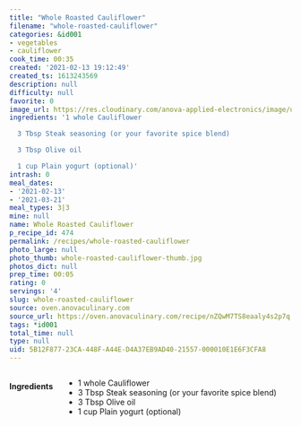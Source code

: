 ```yaml
---
title: "Whole Roasted Cauliflower"
filename: "whole-roasted-cauliflower"
categories: &id001
- vegetables
- cauliflower
cook_time: 00:35
created: '2021-02-13 19:12:49'
created_ts: 1613243569
description: null
difficulty: null
favorite: 0
image_url: https://res.cloudinary.com/anova-applied-electronics/image/upload/w_517,h_327,c_fit,f_auto,q_auto,dpr_2.0,/v1591814279/mobileProduction/t2bhj1fsohi5vxgjivmq.jpg
ingredients: '1 whole Cauliflower

  3 Tbsp Steak seasoning (or your favorite spice blend)

  3 Tbsp Olive oil

  1 cup Plain yogurt (optional)'
intrash: 0
meal_dates:
- '2021-02-13'
- '2021-03-21'
meal_types: 3|3
mine: null
name: Whole Roasted Cauliflower
p_recipe_id: 474
permalink: /recipes/whole-roasted-cauliflower
photo_large: null
photo_thumb: whole-roasted-cauliflower-thumb.jpg
photos_dict: null
prep_time: 00:05
rating: 0
servings: '4'
slug: whole-roasted-cauliflower
source: oven.anovaculinary.com
source_url: https://oven.anovaculinary.com/recipe/nZQwM7TS8eaaly4s2p7q
tags: *id001
total_time: null
type: null
uid: 5B12F877-23CA-448F-A44E-D4A37EB9AD40-21557-000010E1E6F3CFA8
---
```

<div class="large-8 medium-7 columns" id="writeup">	</div><!-- #writeup -->
</div><!-- #row-one -->
<div class="row" id="row-two">	<div class="medium-4 small-5 columns" id="ingredients"><h4>Ingredients</h4><div class="box box-ingredients content"><ul>
<li>1 whole Cauliflower</li>
<li>3 Tbsp Steak seasoning (or your favorite spice blend)</li>
<li>3 Tbsp Olive oil</li>
<li>1 cup Plain yogurt (optional)</li>
</ul>
</div>	</div>	<div class="medium-6 small-7 columns" id="directions">	</div>